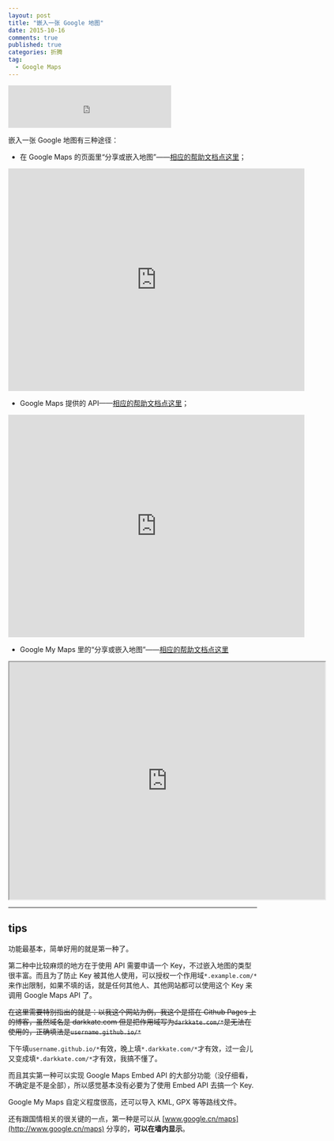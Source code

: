 ```yaml
---
layout: post
title: "嵌入一张 Google 地图"
date: 2015-10-16
comments: true
published: true
categories: 折腾
tag: 
  - Google Maps
---
```


<iframe frameborder="no" border="0" marginwidth="0" marginheight="0" width="330" height="86" src="http://music.163.com/outchain/player?type=2&id=167804&auto=1&height=66"></iframe>

嵌入一张 Google 地图有三种途径：

- 在 Google Maps 的页面里“分享或嵌入地图”——[相应的帮助文档点这里](https://support.google.com/maps/answer/3544418?hl=zh-Hans)；

<iframe src="http://www.google.cn/maps/embed?pb=!1m18!1m12!1m3!1d436717.96616795985!2d121.1965694821956!3d31.22463250679695!2m3!1f0!2f0!3f0!3m2!1i1024!2i768!4f13.1!3m3!1m2!1s0x35b27040b1f53c33%3A0x295129423c364a1!2z5LiK5rW35biC!5e0!3m2!1szh-CN!2scn!4v1444990528566" width="600" height="450" frameborder="0" style="border:0" allowfullscreen></iframe>

- Google Maps 提供的 API——[相应的帮助文档点这里](https://developers.google.com/maps/documentation/embed/)；

<iframe width="600" height="450" frameborder="0" style="border:0" src="https://www.google.com/maps/embed/v1/place?q=%E9%BB%84%E5%86%88%E5%B8%82&key=AIzaSyDisDs5_JsozIIocMK8T22Xng-G3MmyAvA" allowfullscreen></iframe>

- Google My Maps 里的“分享或嵌入地图”——[相应的帮助文档点这里](https://support.google.com/mymaps/answer/4708605?hl=zh-Hans&ref_topic=3526007&vid=1-635805994587174532-2307466006)

<iframe src="https://www.google.com/maps/d/embed?mid=zbeuMIatNXqs.kvFz7_CCyWA8" width="640" height="480"></iframe>


---

## tips

功能最基本，简单好用的就是第一种了。

第二种中比较麻烦的地方在于使用 API 需要申请一个 Key，不过嵌入地图的类型很丰富。而且为了防止 Key 被其他人使用，可以授权一个作用域`*.example.com/*`来作出限制，如果不填的话，就是任何其他人、其他网站都可以使用这个 Key 来调用 Google Maps API 了。

<del>在这里需要特别指出的就是：以我这个网站为例，我这个是搭在 Github Pages 上的博客，虽然域名是 darkkate.com 但是把作用域写为`darkkate.com/*`是无法在使用的，正确填法是`username.github.io/*`</del>

下午填`username.github.io/*`有效，晚上填`*.darkkate.com/*`才有效，过一会儿又变成填`*.darkkate.com/*`才有效，我搞不懂了。

而且其实第一种可以实现 Google Maps Embed API 的大部分功能（没仔细看，不确定是不是全部），所以感觉基本没有必要为了使用 Embed API 去搞一个 Key.

Google My Maps 自定义程度很高，还可以导入 KML, GPX 等等路线文件。

还有跟国情相关的很关键的一点，第一种是可以从 [www.google.cn/maps](http://www.google.cn/maps) 分享的，**可以在墙内显示**。